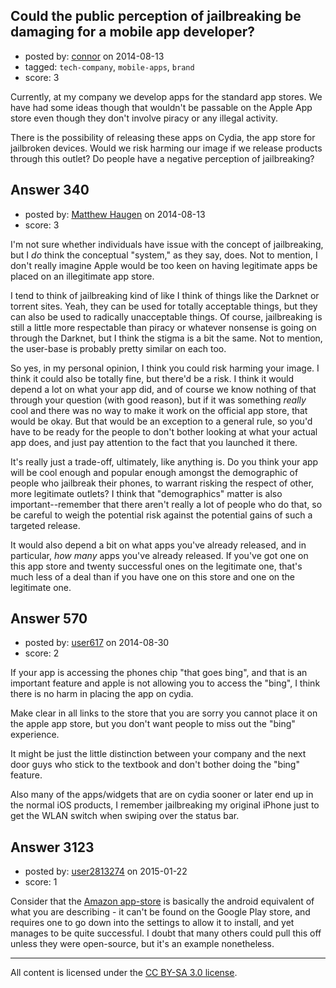 ## Could the public perception of jailbreaking be damaging for a mobile app developer?

- posted by: [connor](https://stackexchange.com/users/392995/connor) on 2014-08-13
- tagged: `tech-company`, `mobile-apps`, `brand`
- score: 3

<p>Currently, at my company we develop apps for the standard app stores. We have had some ideas though that wouldn't be passable on the Apple App store even though they don't involve piracy or any illegal activity. </p>

<p>There is the possibility of releasing these apps on Cydia, the app store for jailbroken devices. Would we risk harming our image if we release products through this outlet? Do people have a negative perception of jailbreaking?</p>



## Answer 340

- posted by: [Matthew Haugen](https://stackexchange.com/users/1325646/matthew-haugen) on 2014-08-13
- score: 3

<p>I'm not sure whether individuals have issue with the concept of jailbreaking, but I <em>do</em> think the conceptual "system," as they say, does. Not to mention, I don't really imagine Apple would be too keen on having legitimate apps be placed on an illegitimate app store.</p>

<p>I tend to think of jailbreaking kind of like I think of things like the Darknet or torrent sites. Yeah, they can be used for totally acceptable things, but they can also be used to radically unacceptable things. Of course, jailbreaking is still a little more respectable than piracy or whatever nonsense is going on through the Darknet, but I think the stigma is a bit the same. Not to mention, the user-base is probably pretty similar on each too.</p>

<p>So yes, in my personal opinion, I think you could risk harming your image. I think it could also be totally fine, but there'd be a risk. I think it would depend a lot on what your app did, and of course we know nothing of that through your question (with good reason), but if it was something <em>really</em> cool and there was no way to make it work on the official app store, that would be okay. But that would be an exception to a general rule, so you'd have to be ready for the people to don't bother looking at what your actual app does, and just pay attention to the fact that you launched it there.</p>

<p>It's really just a trade-off, ultimately, like anything is. Do you think your app will be cool enough and popular enough amongst the demographic of people who jailbreak their phones, to warrant risking the respect of other, more legitimate outlets? I think that "demographics" matter is also important--remember that there aren't really a lot of people who do that, so be careful to weigh the potential risk against the potential gains of such a targeted release.</p>

<p>It would also depend a bit on what apps you've already released, and in particular, <em>how many</em> apps you've already released. If you've got one on this app store and twenty successful ones on the legitimate one, that's much less of a deal than if you have one on this store and one on the legitimate one.</p>



## Answer 570

- posted by: [user617](https://stackexchange.com/users/4963265/user617) on 2014-08-30
- score: 2

<p>If your app is accessing the phones chip "that goes bing", and that is an important feature and apple is not allowing you to access the "bing", I think there is no harm in placing the app on cydia.</p>

<p>Make clear in all links to the store that you are sorry you cannot place it on the apple app store, but you don't want people to miss out the "bing" experience.</p>

<p>It might be just the little distinction between your company and the next door guys who stick to the textbook and don't bother doing the "bing" feature.</p>

<p>Also many of the apps/widgets that are on cydia sooner or later end up in the normal iOS products, I remember jailbreaking my original iPhone just to get the WLAN switch when swiping over the status bar.</p>



## Answer 3123

- posted by: [user2813274](https://stackexchange.com/users/3348741/user2813274) on 2015-01-22
- score: 1

<p>Consider that the <a href="http://www.amazon.com/gp/mas/get-appstore/android/ref=mas_rw_ldg" rel="nofollow">Amazon app-store</a> is basically the android equivalent of what you are describing - it can't be found on the Google Play store, and requires one to go down into the settings to allow it to install, and yet manages to be quite successful. I doubt that many others could pull this off unless they were open-source, but it's an example nonetheless. </p>




---

All content is licensed under the [CC BY-SA 3.0 license](https://creativecommons.org/licenses/by-sa/3.0/).
